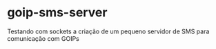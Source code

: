 # goip-sms-server
Testando com sockets a criação de um pequeno servidor de SMS para comunicação com GOIPs
